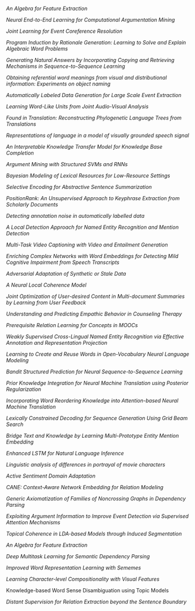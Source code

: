 *An Algebra for Feature Extraction*

*Neural End-to-End Learning for Computational Argumentation Mining*

*Joint Learning for Event Coreference Resolution*

*Program Induction by Rationale Generation: Learning to Solve and Explain Algebraic Word Problems*

*Generating Natural Answers by Incorporating Copying and Retrieving Mechanisms in Sequence-to-Sequence Learning*

*Obtaining referential word meanings from visual and distributional information: Experiments on object naming*

*Automatically Labeled Data Generation for Large Scale Event Extraction*

*Learning Word-Like Units from Joint Audio-Visual Analysis*

*Found in Translation: Reconstructing Phylogenetic Language Trees from Translations*

*Representations of language in a model of visually grounded speech signal*

*An Interpretable Knowledge Transfer Model for Knowledge Base Completion*

*Argument Mining with Structured SVMs and RNNs*

*Bayesian Modeling of Lexical Resources for Low-Resource Settings*

*Selective Encoding for Abstractive Sentence Summarization*

*PositionRank: An Unsupervised Approach to Keyphrase Extraction from Scholarly Documents*

*Detecting annotation noise in automatically labelled data*

*A Local Detection Approach for Named Entity Recognition and Mention Detection*

*Multi-Task Video Captioning with Video and Entailment Generation*

*Enriching Complex Networks with Word Embeddings for Detecting Mild Cognitive Impairment from Speech Transcripts*

*Adversarial Adaptation of Synthetic or Stale Data*

*A Neural Local Coherence Model*

*Joint Optimization of User-desired Content in Multi-document Summaries by Learning from User Feedback*

*Understanding and Predicting Empathic Behavior in Counseling Therapy*

*Prerequisite Relation Learning for Concepts in MOOCs*

*Weakly Supervised Cross-Lingual Named Entity Recognition via Effective Annotation and Representation Projection*

*Learning to Create and Reuse Words in Open-Vocabulary Neural Language Modeling*

*Bandit Structured Prediction for Neural Sequence-to-Sequence Learning*

*Prior Knowledge Integration for Neural Machine Translation using Posterior Regularization*

*Incorporating Word Reordering Knowledge into Attention-based Neural Machine Translation*

*Lexically Constrained Decoding for Sequence Generation Using Grid Beam Search*

*Bridge Text and Knowledge by Learning Multi-Prototype Entity Mention Embedding*

*Enhanced LSTM for Natural Language Inference*

*Linguistic analysis of differences in portrayal of movie characters*

*Active Sentiment Domain Adaptation*

*CANE: Context-Aware Network Embedding for Relation Modeling*

*Generic Axiomatization of Families of Noncrossing Graphs in Dependency Parsing*

*Exploiting Argument Information to Improve Event Detection via Supervised Attention Mechanisms*

*Topical Coherence in LDA-based Models through Induced Segmentation*

*An Algebra for Feature Extraction*

*Deep Multitask Learning for Semantic Dependency Parsing*

*Improved Word Representation Learning with Sememes*

*Learning Character-level Compositionality with Visual Features*

Knowledge-based Word Sense Disambiguation using Topic Models

*Distant Supervision for Relation Extraction beyond the Sentence Boundary*